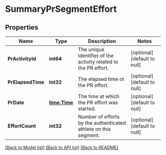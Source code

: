 # SummaryPrSegmentEffort

## Properties
Name | Type | Description | Notes
------------ | ------------- | ------------- | -------------
**PrActivityId** | **int64** | The unique identifier of the activity related to the PR effort. | [optional] [default to null]
**PrElapsedTime** | **int32** | The elapsed time ot the PR effort. | [optional] [default to null]
**PrDate** | [**time.Time**](time.Time.md) | The time at which the PR effort was started. | [optional] [default to null]
**EffortCount** | **int32** | Number of efforts by the authenticated athlete on this segment. | [optional] [default to null]

[[Back to Model list]](../README.md#documentation-for-models) [[Back to API list]](../README.md#documentation-for-api-endpoints) [[Back to README]](../README.md)

